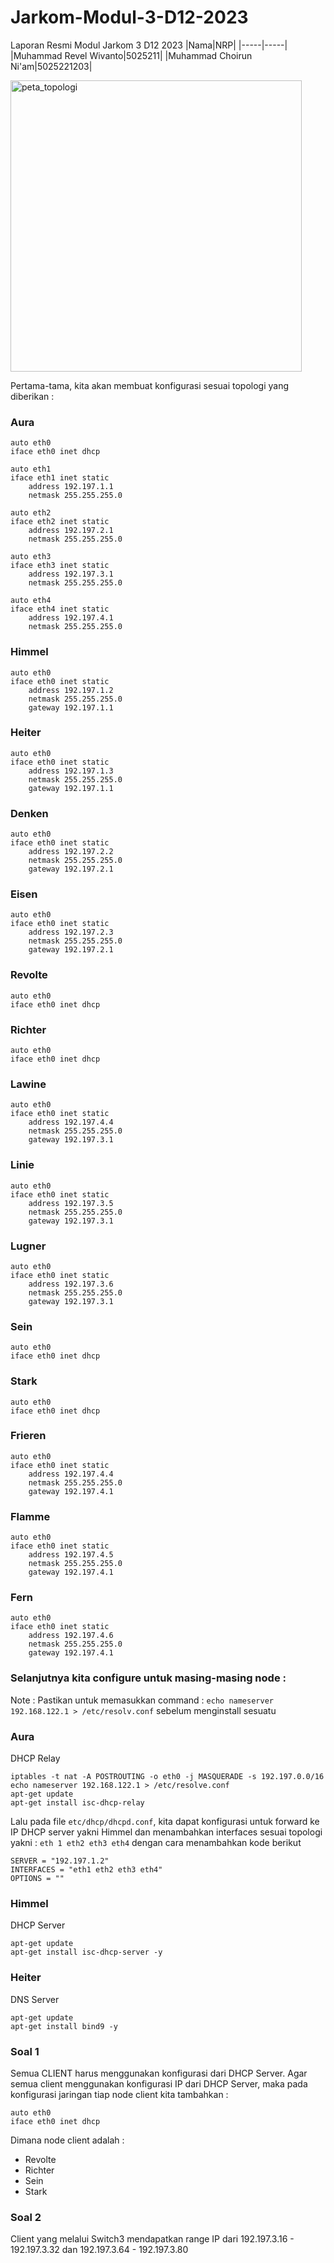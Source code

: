 # Jarkom-Modul-3-D12-2023
Laporan Resmi Modul Jarkom 3 D12 2023
|Nama|NRP|
|-----|-----|
|Muhammad Revel Wivanto|5025211|
|Muhammad Choirun Ni'am|5025221203|

<img width="466" alt="peta_topologi" src="https://github.com/cchoirun/Jarkom-Modul-2-D12-2023/assets/115228631/d83b9271-9419-471c-bf01-a6ec1aec0fbc">

Pertama-tama, kita akan membuat konfigurasi sesuai topologi yang diberikan : 

### Aura
```
auto eth0
iface eth0 inet dhcp

auto eth1
iface eth1 inet static
	address 192.197.1.1
	netmask 255.255.255.0

auto eth2
iface eth2 inet static
	address 192.197.2.1
	netmask 255.255.255.0

auto eth3
iface eth3 inet static
	address 192.197.3.1
	netmask 255.255.255.0

auto eth4
iface eth4 inet static
	address 192.197.4.1
	netmask 255.255.255.0
```

### Himmel
```
auto eth0
iface eth0 inet static
	address 192.197.1.2
	netmask 255.255.255.0
	gateway 192.197.1.1
```

### Heiter
```
auto eth0
iface eth0 inet static
	address 192.197.1.3
	netmask 255.255.255.0
	gateway 192.197.1.1
```

### Denken
```
auto eth0
iface eth0 inet static
	address 192.197.2.2
	netmask 255.255.255.0
	gateway 192.197.2.1
```

### Eisen
```
auto eth0
iface eth0 inet static
	address 192.197.2.3
	netmask 255.255.255.0
	gateway 192.197.2.1
```

### Revolte
```
auto eth0
iface eth0 inet dhcp
```

### Richter
```
auto eth0
iface eth0 inet dhcp
```
### Lawine
```
auto eth0
iface eth0 inet static
	address 192.197.4.4
	netmask 255.255.255.0
	gateway 192.197.3.1
```

### Linie
```
auto eth0
iface eth0 inet static
	address 192.197.3.5
	netmask 255.255.255.0
	gateway 192.197.3.1
```

### Lugner
```
auto eth0
iface eth0 inet static
	address 192.197.3.6
	netmask 255.255.255.0
	gateway 192.197.3.1
```

### Sein
```
auto eth0
iface eth0 inet dhcp
```

### Stark
```
auto eth0
iface eth0 inet dhcp
```

### Frieren
```
auto eth0
iface eth0 inet static
	address 192.197.4.4
	netmask 255.255.255.0
	gateway 192.197.4.1
```

### Flamme
```
auto eth0
iface eth0 inet static
	address 192.197.4.5
	netmask 255.255.255.0
	gateway 192.197.4.1
```

### Fern
```
auto eth0
iface eth0 inet static
	address 192.197.4.6
	netmask 255.255.255.0
	gateway 192.197.4.1
```

### Selanjutnya kita configure untuk masing-masing node : 
Note : Pastikan untuk memasukkan command : ``` echo nameserver 192.168.122.1 > /etc/resolv.conf ``` sebelum menginstall sesuatu

### Aura
DHCP Relay 
```
iptables -t nat -A POSTROUTING -o eth0 -j MASQUERADE -s 192.197.0.0/16
echo nameserver 192.168.122.1 > /etc/resolve.conf
apt-get update
apt-get install isc-dhcp-relay
```
Lalu pada file ```etc/dhcp/dhcpd.conf```, kita dapat konfigurasi untuk forward ke IP DHCP server yakni Himmel dan menambahkan interfaces sesuai topologi yakni : ```eth 1 eth2 eth3 eth4``` dengan cara menambahkan kode berikut
```
SERVER = "192.197.1.2"
INTERFACES = "eth1 eth2 eth3 eth4"
OPTIONS = ""
```

### Himmel
DHCP Server
```
apt-get update
apt-get install isc-dhcp-server -y
```

### Heiter
DNS Server
```
apt-get update
apt-get install bind9 -y
```


### Soal 1
Semua CLIENT harus menggunakan konfigurasi dari DHCP Server.
Agar semua client menggunakan konfigurasi IP dari DHCP Server, maka pada konfigurasi jaringan tiap node client kita tambahkan :
```
auto eth0
iface eth0 inet dhcp
```
Dimana node client adalah : 
<ul>
  <li>Revolte</li>
  <li>Richter</li>
  <li>Sein</li>
  <li>Stark</li>
</ul>

### Soal 2
Client yang melalui Switch3 mendapatkan range IP dari 192.197.3.16 - 192.197.3.32 dan 192.197.3.64 - 192.197.3.80






